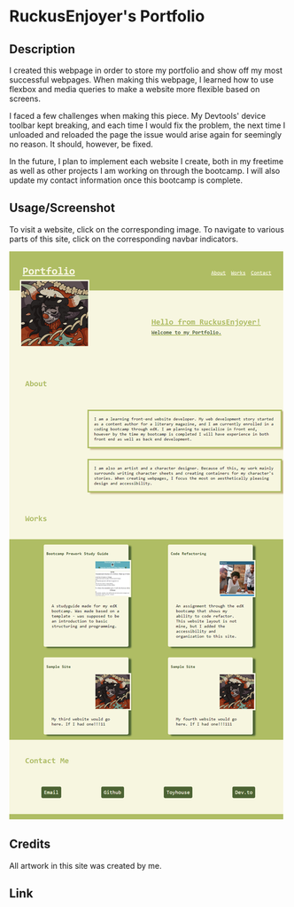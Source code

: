 # RuckusEnjoyer's Portfolio

## Description
I created this webpage in order to store my portfolio and show off my most successful webpages. When making this webpage, I learned how to use flexbox and media queries to make a website more flexible based on screens. 

I faced a few challenges when making this piece. My Devtools' device toolbar kept breaking, and each time I would fix the problem, the next time I unloaded and reloaded the page the issue would arise again for seemingly no reason. It should, however, be fixed.

In the future, I plan to implement each website I create, both in my freetime as well as other projects I am working on through the bootcamp. I will also update my contact information once this bootcamp is complete.

## Usage/Screenshot
To visit a website, click on the corresponding image. To navigate to various parts of this site, click on the corresponding navbar indicators.

![Screenshot of web application.](./assets/images/screenshot.png)

## Credits
All artwork in this site was created by me.

## Link
